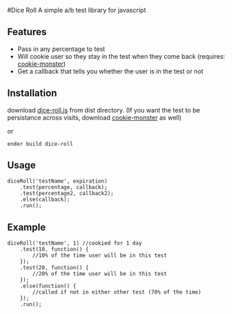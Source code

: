 #Dice Roll
A simple a/b test library for javascript

## Features

- Pass in any percentage to test
- Will cookie user so they stay in the test when they come back (requires: [cookie-monster](https://github.com/jgallen23/cookie-monster))
- Get a callback that tells you whether the user is in the test or not

## Installation

download [dice-roll.js](https://github.com/jgallen23/dice-roll/blob/master/dist/dice-roll.js) from dist directory.
(If you want the test to be persistance across visits, download [cookie-monster](https://github.com/jgallen23/cookie-monster) as well)

or

	ender build dice-roll

## Usage

	diceRoll('testName', expiration)
		.test(percentage, callback);
		.test(percentage2, callback2);
		.else(callback);
		.run();

## Example

	diceRoll('testName', 1) //cookied for 1 day
		.test(10, function() {
			//10% of the time user will be in this test
		});
		.test(20, function() {
			//20% of the time user will be in this test 
		});
		.else(function() {
			//called if not in either other test (70% of the time)
		});
		.run();
